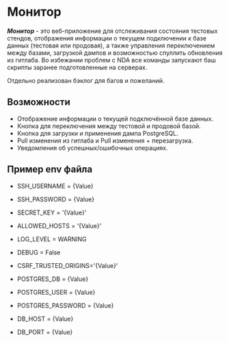# Монитор
***Монитор*** - это веб-приложение для отслеживания состояния тестовых стендов, отображения информации о текущем подключении к базе данных (тестовая или продовая), а также управления переключением между базами, загрузкой дампов и возможностью спуллить обновления из гитлаба.
Во избежании проблем с NDA все команды запускают баш скрипты заранее подготовленные на серверах.

Отдельно реализован бэклог для багов и пожеланий.
## Возможности
- Отображение информации о текущей подключённой базе данных.
- Кнопка для переключения между тестовой и продовой базой.
- Кнопка для загрузки и применения дампа PostgreSQL.
- Pull изменения из гитлаба и Pull изменения + перезагрузка.
- Уведомления об успешных/ошибочных операциях.

## Пример env файла

- SSH_USERNAME = {Value}
- SSH_PASSWORD = {Value}
- SECRET_KEY = '{Value}'
- ALLOWED_HOSTS = '{Value}'
- LOG_LEVEL = WARNING
- DEBUG = False
- CSRF_TRUSTED_ORIGINS='{Value}'

- POSTGRES_DB = {Value}
- POSTGRES_USER = {Value}
- POSTGRES_PASSWORD = {Value}
- DB_HOST = {Value}
- DB_PORT = {Value}
